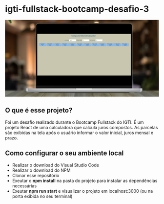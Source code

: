 # igti-fullstack-bootcamp-desafio-3

<img src="images/Project screenshot.png" alt="Captura de tela do projeto."></img>

## O que é esse projeto?
Foi um desafio realizado durante o Bootcamp Fullstack do IGTI.
É um projeto React de uma calculadora que calcula juros compostos. As parcelas são exibidas na tela após o usuário informar o valor inicial, juros mensal e prazo. 

## Como configurar o seu ambiente local
- Realizar o download do Visual Studio Code
- Realizar o download do NPM
- Clonar esse repositório
- Exeutar o <b>npm install</b> na pasta do projeto para instalar as dependências necessárias
- Exeutar <b>npm run start</b> e visualizar o projeto em localhost:3000 (ou na porta exibida no seu terminal)